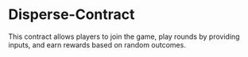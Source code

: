 # Disperse-Contract
This contract allows players to join the game, play rounds by providing inputs, and earn rewards based on random outcomes.

